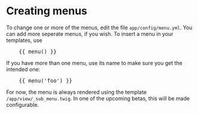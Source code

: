Creating menus
==============

To change one or more of the menus, edit the file `app/config/menu.yml`. You can
add more seperate menus, if you wish. To insert a menu in your templates, use

<pre class="brush: html">
	{{ menu() }}
</pre>

If you have more than one menu, use its name to make sure you get the intended one:

<pre class="brush: html">
	{{ menu('foo') }}
</pre>

For now, the menu is always rendered using the template
`/app/view/_sub_menu.twig`. In one of the upcoming betas, this will be made
configurable.